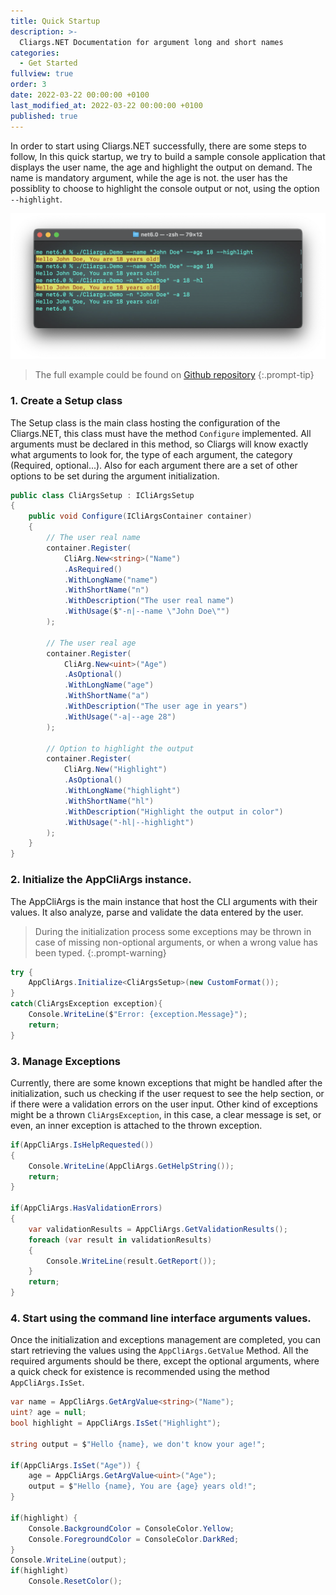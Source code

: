 ```yaml
---
title: Quick Startup
description: >-
  Cliargs.NET Documentation for argument long and short names
categories:
  - Get Started
fullview: true
order: 3
date: 2022-03-22 00:00:00 +0100
last_modified_at: 2022-03-22 00:00:00 +0100
published: true
---
```



In order to start using Cliargs.NET successfully, there are some steps to follow, In this quick startup, we try to build a sample console application that displays the user name, the age and highlight the output on demand. 
The name is mandatory argument, while the age is not. the user has the possiblity to choose to highlight the console output or not, using the option `--highlight`.

![Sample Example](/images/sample-CLI-output-example.png)

> The full example could be found on [Github repository](https://github.com/YounesCheikh/Cliargs.NET/tree/main/src/Cliargs.Demo) 
{:.prompt-tip}

### 1. Create a Setup class
The Setup class is the main class hosting the configuration of the Cliargs.NET, this class must have the method `Configure` implemented. 
All arguments must be declared in this method, so Cliargs will know exactly what arguments to look for, the type of each argument, the category (Required, optional...). 
Also for each argument there are a set of other options to be set during the argument initialization. 

```csharp
public class CliArgsSetup : ICliArgsSetup
{
    public void Configure(ICliArgsContainer container)
    {
        // The user real name
        container.Register(
            CliArg.New<string>("Name")
            .AsRequired()
            .WithLongName("name")
            .WithShortName("n")
            .WithDescription("The user real name")
            .WithUsage($"-n|--name \"John Doe\"")
        );

        // The user real age
        container.Register(
            CliArg.New<uint>("Age")
            .AsOptional()
            .WithLongName("age")
            .WithShortName("a")
            .WithDescription("The user age in years")
            .WithUsage("-a|--age 28")
        );

        // Option to highlight the output 
        container.Register(
            CliArg.New("Highlight")
            .AsOptional()
            .WithLongName("highlight")
            .WithShortName("hl")
            .WithDescription("Highlight the output in color")
            .WithUsage("-hl|--highlight")
        );
    }
}
```

### 2. Initialize the AppCliArgs instance.
The AppCliArgs is the main instance that host the CLI arguments with their values. It also analyze, parse and validate the data entered by the user. 
> During the initialization process some exceptions may be thrown in case of missing non-optional arguments, or when a wrong value has been typed.
{:.prompt-warning}

```csharp
try {
    AppCliArgs.Initialize<CliArgsSetup>(new CustomFormat());
}
catch(CliArgsException exception){
    Console.WriteLine($"Error: {exception.Message}");
    return;
} 
```

### 3. Manage Exceptions
Currently, there are some known exceptions that might be handled after the initialization, such us checking if the user request to see the help section, or if there were a validation errors on the user input. 
Other kind of exceptions might be a thrown `CliArgsException`, in this case, a clear message is set, or even, an inner exception is attached to the thrown exception. 

```csharp
if(AppCliArgs.IsHelpRequested())
{
    Console.WriteLine(AppCliArgs.GetHelpString());
    return;
}

if(AppCliArgs.HasValidationErrors)
{
    var validationResults = AppCliArgs.GetValidationResults();
    foreach (var result in validationResults)
    {
        Console.WriteLine(result.GetReport());
    }
    return;
}
```

### 4. Start using the command line interface arguments values.
Once the initialization and exceptions management are completed, you can start retrieving the values using the `AppCliArgs.GetValue` Method. 
All the required arguments should be there, except the optional arguments, where a quick check for existence is recommended using the method `AppCliArgs.IsSet`.  

```csharp
var name = AppCliArgs.GetArgValue<string>("Name");
uint? age = null;
bool highlight = AppCliArgs.IsSet("Highlight");

string output = $"Hello {name}, we don't know your age!";

if(AppCliArgs.IsSet("Age")) {
    age = AppCliArgs.GetArgValue<uint>("Age");
    output = $"Hello {name}, You are {age} years old!";
}

if(highlight) {
    Console.BackgroundColor = ConsoleColor.Yellow;
    Console.ForegroundColor = ConsoleColor.DarkRed;
}
Console.WriteLine(output);
if(highlight)
    Console.ResetColor();

```

